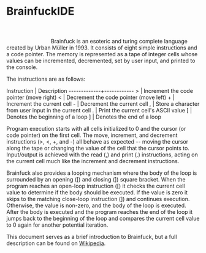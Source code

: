 # BrainfuckIDE
                                                                                            
Brainfuck is an esoteric and turing complete language created by Urban Müller in 1993. It consists of eight simple instructions  and a code pointer. The memory is represented as a tape of integer cells whose values can be incremented, decremented, set by user input, and printed to the console.

The instructions are as follows:

 Instruction | Description
-------------+------------
      >      | Increment the code pointer (move right)
      <      | Decrement the code pointer (move left)
      +      | Increment the current cell
      -      | Decrement the current cell
      ,      | Store a character from user input in the current cell
      .      | Print the current cell's ASCII value
      [      | Denotes the beginning of a loop
      ]      | Denotes the end of a loop

Program execution starts with all cells initialized to 0 and the cursor (or code pointer) on the first cell. The move, increment, and decrement instructions (>, <, +, and -) all behave as expected -- moving the cursor along the tape or changing the value of the cell that the cursor points to. Input/output is achieved with the read (,) and print (.) instructions, acting on the current cell much like the increment and decrement instructions.

Brainfuck also provides a looping mechanism where the body of the loop is surrounded by an opening ([) and closing (]) square bracket. When the program reaches an open-loop instruction ([) it checks the current cell value to determine if the body should be executed. If the value is zero it skips to the matching close-loop instruction (]) and continues execution. Otherwise, the value is non-zero, and the body of the loop is executed. After the body is executed and the program reaches the end of the loop it jumps back to the beginning of the loop and compares the current cell value to 0 again for another potential iteration.

This document serves as a brief introduction to Brainfuck, but a full description can be found on [Wikipedia](https://en.wikipedia.org/wiki/Brainfuck).

